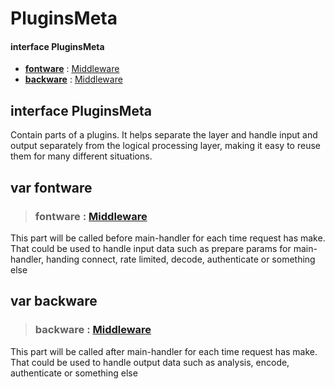 # PluginsMeta

#### interface **PluginsMeta**

* [**fontware**](pluginsmeta.md#var-fontware) : [Middleware](middleware.md)
* [**backware**](pluginsmeta.md#var-backware) : [Middleware](middleware.md)

## interface **PluginsMeta**

Contain parts of a plugins. It helps separate the layer and handle input and output separately from the logical processing layer, making it easy to reuse them for many different situations.

## var fontware

> ### **fontware** : [Middleware](middleware.md)

This part will be called before main-handler for each time request has make. That could be used to handle input data such as prepare params for main-handler, handing connect, rate limited, decode, authenticate or something else

## var backware

> ### **backware** : [Middleware](middleware.md)

This part will be called after main-handler for each time request has make. That could be used to handle output data such as analysis, encode, authenticate or something else

